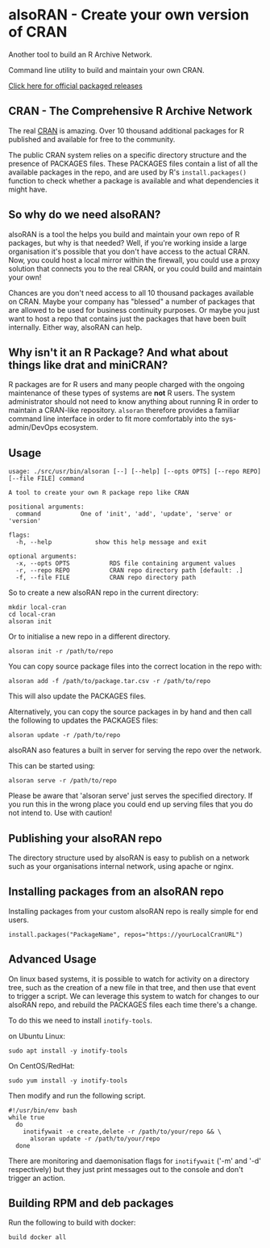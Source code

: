 # alsoRAN - Create your own version of CRAN

Another tool to build an R Archive Network.

Command line utility to build and maintain your own CRAN.

[Click here for official packaged releases](https://github.com/sellorm/alsoran/releases)

## CRAN - The Comprehensive R Archive Network

The real [CRAN](https://cran.r-project.org/) is amazing. Over 10 thousand additional packages for R published and available for free to the community.

The public CRAN system relies on a specific directory structure and the presence of PACKAGES files. These PACKAGES files contain a list of all the available packages in the repo, and are used by R's `install.packages()` function to check whether a package is available and what dependencies it might have.

## So why do we need alsoRAN?

alsoRAN is a tool the helps you build and maintain your own repo of R packages, but why is that needed? Well, if you're working inside a large organisation it's possible that you don't have access to the actual CRAN. Now, you could host a local mirror within the firewall, you could use a proxy solution that connects you to the real CRAN, or you could build and maintain your own!

Chances are you don't need access to all 10 thousand packages available on CRAN. Maybe your company has "blessed" a number of packages that are allowed to be used for business continuity purposes. Or maybe you just want to host a repo that contains just the packages that have been built internally. Either way, alsoRAN can help.

## Why isn't it an R Package? And what about things like drat and miniCRAN?

R packages are for R users and many people charged with the ongoing maintenance of these types of systems are **not** R users. The system administrator should not need to know anything about running R in order to maintain a CRAN-like repository. `alsoran` therefore provides a familiar command line interface in order to fit more comfortably into the sys-admin/DevOps ecosystem.

## Usage

```
usage: ./src/usr/bin/alsoran [--] [--help] [--opts OPTS] [--repo REPO] [--file FILE] command

A tool to create your own R package repo like CRAN

positional arguments:
  command			One of 'init', 'add', 'update', 'serve' or 'version'

flags:
  -h, --help			show this help message and exit

optional arguments:
  -x, --opts OPTS			RDS file containing argument values
  -r, --repo REPO			CRAN repo directory path [default: .]
  -f, --file FILE			CRAN repo directory path
```

So to create a new alsoRAN repo in the current directory:

```
mkdir local-cran
cd local-cran
alsoran init
```

Or to initialise a new repo in a different directory.

```
alsoran init -r /path/to/repo
```

You can copy source package files into the correct location in the repo with:

```
alsoran add -f /path/to/package.tar.csv -r /path/to/repo
```

This will also update the PACKAGES files.

Alternatively, you can copy the source packages in by hand and then call the following to updates the PACKAGES files:

```
alsoran update -r /path/to/repo
```

alsoRAN aso features a built in server for serving the repo over the network.

This can be started using:

```
alsoran serve -r /path/to/repo
```

Please be aware that 'alsoran serve' just serves the specified directory. If you run this in the wrong place you could end up serving files that you do not intend to. Use with caution!

## Publishing your alsoRAN repo

The directory structure used by alsoRAN is easy to publish on a network such as your organisations internal network, using apache or nginx.

## Installing packages from an alsoRAN repo

Installing packages from your custom alsoRAN repo is really simple for end users.

```
install.packages("PackageName", repos="https://yourLocalCranURL")
```

## Advanced Usage

On linux based systems, it is possible to watch for activity on a directory tree, such as the creation of a new file in that tree, and then use that event to trigger a script. We can leverage this system to watch for changes to our alsoRAN repo, and rebuild the PACKAGES files each time there's a change.

To do this we need to install `inotify-tools`.

on Ubuntu Linux:

```
sudo apt install -y inotify-tools
```

On CentOS/RedHat:

```
sudo yum install -y inotify-tools
```

Then modify and run the following script.

```
#!/usr/bin/env bash
while true
  do
    inotifywait -e create,delete -r /path/to/your/repo && \
      alsoran update -r /path/to/your/repo
  done
```

There are monitoring and daemonisation flags for `inotifywait` ('-m' and '-d' respectively) but they just print messages out to the console and don't trigger an action.

## Building RPM and deb packages

Run the following to build with docker:

```
build docker all
```
